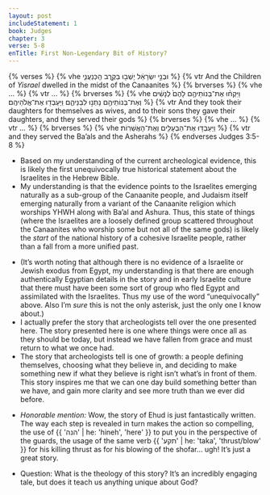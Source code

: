 ```yaml
---
layout: post
includeStatement: 1
book: Judges
chapter: 3
verse: 5-8
enTitle: First Non-Legendary Bit of History?
---
```


{% verses %}
{% vhe וּבְנֵ֣י יִשְׂרָאֵ֔ל יָשְׁב֖וּ בְּקֶ֣רֶב הַֽכְּנַעֲנִ֑י %}
{% vtr And the Children of <i>Yisrael</i> dwelled in the midst of the Canaanites %}
{% brverses %} {% vhe … %} {% vtr … %} {% brverses %}
{% vhe וַיִּקְח֨וּ אֶת־בְּנוֹתֵיהֶ֤ם לָהֶם֙ לְנָשִׁ֔ים וְאֶת־בְּנוֹתֵיהֶ֖ם נָתְנ֣וּ לִבְנֵיהֶ֑ם וַיַּעַבְד֖וּ אֶת־אֱלֹהֵיהֶֽם׃ %}
{% vtr And they took their daughters for themselves as wives, and to their sons they gave their daughters, and they served their gods %}
{% brverses %} {% vhe … %} {% vtr … %} {% brverses %}
{% vhe וַיַּעַבְד֥וּ אֶת־הַבְּעָלִ֖ים וְאֶת־הָאֲשֵׁרֽוֹת׃ %}
{% vtr and they served the Ba’als and the Asherahs %}
{% endverses Judges 3:5-8 %}

- Based on my understanding of the current archeological evidence, this is likely the first unequivocally true historical statement about the Israelites in the Hebrew Bible.
- My understanding is that the evidence points to the Israelites emerging naturally as a sub-group of the Canaanite people, and Judaism itself emerging naturally from a variant of the Canaanite religion which worships YHWH along with Ba’al and Ashura. Thus, this state of things (where the Israelites are a loosely defined group scattered throughout the Canaanites who worship some but not all of the same gods) is likely the *start* of the national history of a cohesive Israelite people, rather than a fall from a more unified past.
<!--more-->
- (It’s worth noting that although there is no evidence of a Israelite or Jewish exodus from Egypt, my understanding is that there are enough authentically Egyptian details in the story and in early Israelite culture that there must have been some sort of group who fled Egypt and assimilated with the Israelites. Thus my use of the word “unequivocally” above. Also I’m *sure* this is not the only asterisk, just the only one I know about.)
- I actually prefer the story that archeologists tell over the one presented here. The story presented here is one where things were once all as they should be today, but instead we have fallen from grace and must return to what we once had.
- The story that archeologists tell is one of growth: a people defining themselves, choosing what they believe in, and deciding to make something new if what they believe is right isn’t what’s in front of them. This story inspires me that we can one day build something better than we have, and gain more clarity and see more truth than we ever did before.

<!--break-->
- *Honorable mention:* Wow, the story of Ehud is just fantastically written. The way each step is revealed in turn makes the action so compelling, the use of {{ 'הנה' | he: 'hineh', 'here' }} to put you in the perspective of the guards, the usage of the same verb {{ 'תקע' | he: 'taka', 'thrust/blow' }} for his killing thrust as for his blowing of the shofar… ugh! It’s just a great story.

- Question: What is the theology of this story? It’s an incredibly engaging tale, but does it teach us anything unique about God?
